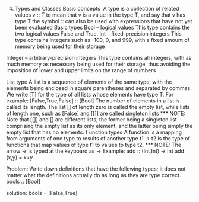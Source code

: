 4. Types and Classes
Basic concepts 
A type is a collection of related values
v :: T to mean that v is a value in the type T, and say that v has type T
the symbol :: can also be used with expressions that have not yet been evaluated
Basic types
Bool – logical values
This type contains the two logical values False and True.
Int – fixed-precision integers
This type contains integers such as -100, 0, and 999, with a fixed amount of memory being used for their storage


Integer – arbitrary-precision integers
This type contains all integers, with as much memory as necessary being used for their storage,
thus avoiding the imposition of lower and upper limits on the range of numbers

List type
A list is a sequence of elements of the same type, with the elements being enclosed in square parentheses and separated by commas.
We write [T] for the type of all lists whose elements have type T. For
example:
[False,True,False] :: [Bool]
The number of elements in a list is called its length.
The list [] of length zero is called the empty list, while lists of length one, such as [False] and [[]] are called singleton lists
*** NOTE: Note that [[]] and [] are different lists, the former being a singleton list
comprising the empty list as its only element, and the latter being simply the empty list that has no elements.
f unction types
A function is a mapping from arguments of one type to results of another type
t1 → t2 is the type of functions that map values of type t1 to values to type t2.
*** NOTE: The arrow → is typed at the keyboard as ->
Example:
add :: (Int,Int) -> Int
add (x,y) = x+y

Problem:
Write down definitions that have the following types; it does not matter what the definitions actually do as long as they are type correct.
bools :: [Bool]

solution:
bools = [False,True]
